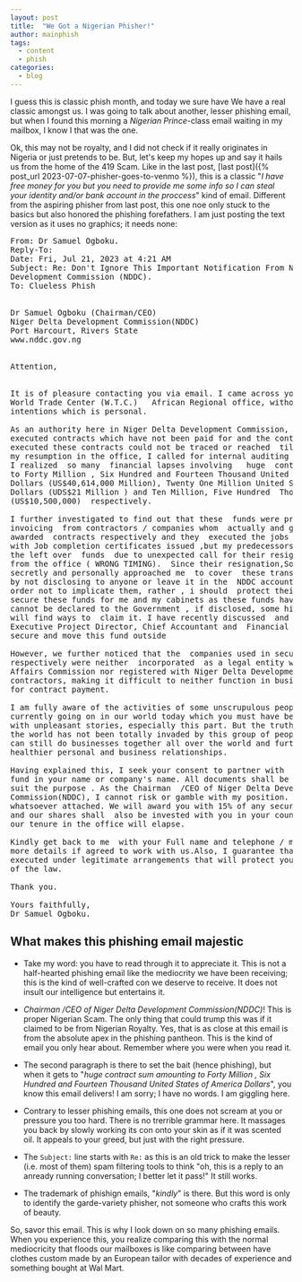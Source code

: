 ```yaml
---
layout: post
title:  "We Got a Nigerian Phisher!"
author: mainphish
tags:
  - content
  - phish
categories: 
  - blog
---
```

I guess this is classic phish month, and today we sure have We have a real 
classic amongst us. I was going to talk about another, lesser phishing email,
but when I found this morning a *Nigerian Prince*-class email waiting in my
mailbox, I know I that was the one. 

Ok, this may not be royalty, and I did not 
check if it really originates in Nigeria or just pretends to be. 
But, let's keep my hopes up and say it hails us from the home of the
419 Scam.
Like in the last post, [last post]({% post_url 2023-07-07-phisher-goes-to-venmo  %}),
this is a classic "*I have free money for you but you need to provide 
me some info so I can steal your identity and/or bank account in the 
proccess*" kind of email. 
Different from the aspiring phisher from last post, this one noe only stuck
to the basics but also honored the phishing forefathers. I am just posting the 
text version as it uses no graphics; it needs none:

<pre>
From: Dr Samuel Ogboku. <yachay@yachay.pe>
Reply-To: <drsamuelogboku55@gmail.com>
Date: Fri, Jul 21, 2023 at 4:21 AM
Subject: Re: Don't Ignore This Important Notification From Niger Delta 
Development Commission (NDDC).
To: Clueless Phish


Dr Samuel Ogboku (Chairman/CEO)
Niger Delta Development Commission(NDDC)
Port Harcourt, Rivers State
www.nddc.gov.ng


Attention,


It is of pleasure contacting you via email. I came across your contact via the 
World Trade Center (W.T.C.)   African Regional office, without disclosure of my 
intentions which is personal.

As an authority here in Niger Delta Development Commission, I noticed  three 
executed contracts which have not been paid for and the contractors who 
executed these contracts could not be traced or reached  till this moment.Upon 
my resumption in the office, I called for internal auditing after hand over, 
I realized  so many  financial lapses involving   huge  contract sum  amounting 
to Forty Million , Six Hundred and Fourteen Thousand United States of America 
Dollars (US$40,614,000 Million), Twenty One Million United States of America 
Dollars (UDS$21 Million ) and Ten Million, Five Hundred  Thousand 
(US$10,500,000)  respectively.

I further investigated to find out that these  funds were products of over 
invoicing  from contractors / companies whom  actually and genuinely were 
awarded  contracts respectively and they  executed the jobs and were duly paid  
with Job completion certificates issued ,but my predecessors  could not move 
the left over  funds  due to unexpected call for their resignation/removal 
from the office ( WRONG TIMING).  Since their resignation,Some of them have  
secretly and personally approached me  to cover  these transactions  for them 
by not disclosing to anyone or leave it in the  NDDC accounts/ records  in 
order not to implicate them, rather , i should  protect their image and   
secure these funds for me and my cabinets as these funds have been there and 
cannot be declared to the Government , if disclosed, some higher authorities  
will find ways to  claim it. I have recently discussed  and agreed with the 
Executive Project Director, Chief Accountant and  Financial Director  to 
secure and move this fund outside

However, we further noticed that the  companies used in securing these funds 
respectively were neither  incorporated  as a legal entity with the Corporate 
Affairs Commission nor registered with Niger Delta Development Commission as 
contractors, making it difficult to neither function in business nor authorize 
for contract payment.

I am fully aware of the activities of some unscrupulous people that are 
currently going on in our world today which you must have been fully acquainted 
with unpleasant stories, especially this part. But the truth also remains that 
the world has not been totally invaded by this group of people hence, people 
can still do businesses together all over the world and further establish 
healthier personal and business relationships.

Having explained this, I seek your consent to partner with  us and  secure this 
fund in your name or company's name. All documents shall be legally provided to 
suit the purpose . As the Chairman  /CEO of Niger Delta Development 
Commission(NDDC), I cannot risk or gamble with my position. There is no risk 
whatsoever attached. We will award you with 15% of any secured funds with you 
and our shares shall  also be invested with you in your country pending when 
our tenure in the office will elapse.

Kindly get back to me  with your Full name and telephone / mobile number for 
more details if agreed to work with us.Also, I guarantee that this will be 
executed under legitimate arrangements that will protect you from any breach 
of the law.

Thank you.

Yours faithfully,
Dr Samuel Ogboku.
</pre>

## What makes this phishing email majestic

- Take my word: you have to read through it to appreciate it. This is not 
a half-hearted phishing email like the mediocrity we have been receiving;
this is the kind of well-crafted con we deserve to receive. It does not
insult our intelligence but entertains it. 

- *Chairman  /CEO of Niger Delta Development Commission(NDDC)*! This is 
proper Nigerian Scam. The only thing that could trump this was if it claimed
to be from Nigerian Royalty. Yes, that is as close at this email is from the
absolute apex in the phishing pantheon. This is the kind of email you only
hear about. Remember where you were when you read it.

- The second paragraph is there to set the bait (hence phishing), but when 
it gets to "*huge  contract sum  amounting to Forty Million , Six Hundred and Fourteen Thousand United States of America 
Dollars*", you know
this email delivers! I am sorry; I have no words. I am giggling here.

- Contrary to lesser phishing emails, this one does not scream at you or
pressure you too hard.
There is no trerrible grammar here.
It massages you back by slowly working its con onto
your skin as if it was scented oil. It appeals to your greed, but just with 
the right pressure.

- The `Subject:` line starts with `Re:` as this is an old trick to make the 
lesser (i.e. most of them) spam filtering tools to think "oh, this is a reply
to an anready running conversation; I better let it pass!" It still works.

- The trademark of phishign emails, "*kindly*" is there. But this word is 
only to identify the garde-variety phisher, not someone who crafts this work
of beauty.

So, savor this email. This is why I look down on so many phishing
emails. When you experience this, you realize comparing this with the
normal mediocricity that floods our mailboxes is like
comparing between have clothes custom made by an European tailor with decades
of experience and something bought at Wal Mart.
